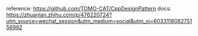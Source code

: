 reference:
https://github.com/TOMO-CAT/CppDesignPattern
docs:
https://zhuanlan.zhihu.com/p/476220724?utm_source=wechat_session&utm_medium=social&utm_oi=603311808275156992
